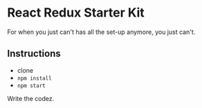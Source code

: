 # React Redux Starter Kit

For when you just can't has all the set-up anymore, you just can't. 

## Instructions

* clone
* `npm install`
* `npm start`

Write the codez.
